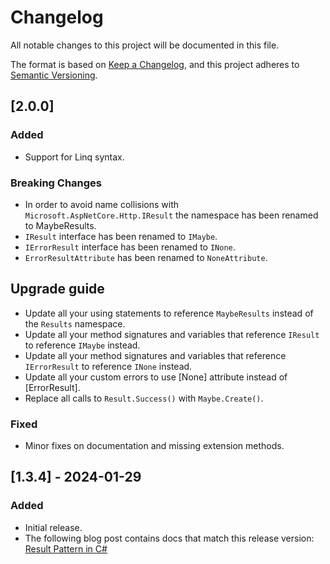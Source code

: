 # Changelog

All notable changes to this project will be documented in this file.

The format is based on [Keep a Changelog](https://keepachangelog.com/),
and this project adheres to [Semantic Versioning](https://semver.org/).

## [2.0.0]
### Added
- Support for Linq syntax.

### Breaking Changes
- In order to avoid name collisions with `Microsoft.AspNetCore.Http.IResult` the namespace has been renamed to MaybeResults.
- `IResult` interface has been renamed to `IMaybe`.
- `IErrorResult` interface has been renamed to `INone`.
- `ErrorResultAttribute` has been renamed to `NoneAttribute`.

## Upgrade guide
- Update all your using statements to reference `MaybeResults` instead of the `Results` namespace.
- Update all your method signatures and variables that reference `IResult` to reference `IMaybe` instead.
- Update all your method signatures and variables that reference `IErrorResult` to reference `INone` instead.
- Update all your custom errors to use [None] attribute instead of [ErrorResult].
- Replace all calls to `Result.Success()` with `Maybe.Create()`.

### Fixed
- Minor fixes on documentation and missing extension methods.

## [1.3.4] - 2024-01-29
### Added
- Initial release.
- The following blog post contains docs that match this release version: [Result Pattern in C#](https://medium.com/@walticotc/result-pattern-in-c-537bedda17a6)
